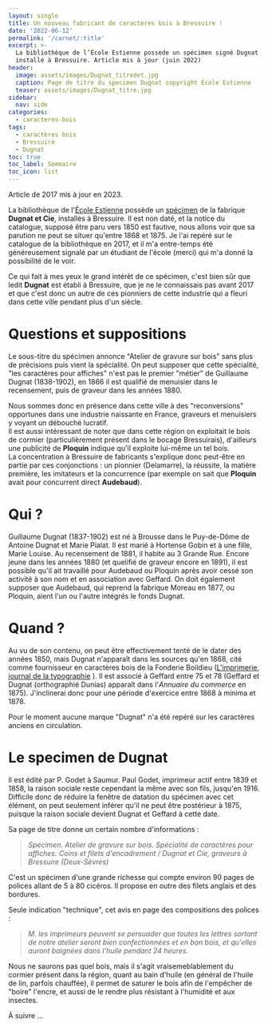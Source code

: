 ```yaml
---
layout: single
title: Un nouveau fabricant de caractères bois à Bressuire !
date: '2022-06-12'
permalink: '/carnet/:title'
excerpt: >-
  La bibliothèque de l’École Estienne possède un spécimen signé Dugnat et Cie,
  installé à Bressuire. Article mis à jour (juin 2022)
header:
  image: assets/images/Dugnat_titredet.jpg
  caption: Page de titre du specimen Dugnat copyright École Estienne
  teaser: assets/images/Dugnat_titre.jpg
sidebar:
  nav: side
categories:
  - caracteres-bois
tags:
  - caractères bois
  - Bressuire
  - Dugnat
toc: true
toc_label: Sommaire
toc_icon: list
---
```


Article de 2017 mis à jour en 2023.

La bibliothèque de l'[École Estienne](http://www.ecole-estienne.paris/) possède un [spécimen](http://bibliotheques-specialisees.paris.fr/ark:/73873/pf0002107187?highlight=dugnat) de la fabrique **Dugnat et Cie**, installés à Bressuire. Il est non daté, et la notice du catalogue, supposé être paru vers 1850 est fautive, nous allons voir que sa parution ne peut se situer qu'entre 1868 et 1875\. Je l'ai repéré sur le catalogue de la bibliothèque en 2017, et il m'a entre-temps été généreusement signalé par un étudiant de l'école (merci) qui m'a donné la possibilité de le voir.

Ce qui fait à mes yeux le grand intérêt de ce spécimen, c'est bien sûr que ledit **Dugnat** est établi à Bressuire, que je ne le connaissais pas avant 2017 et que c'est donc un autre de ces pionniers de cette industrie qui a fleuri dans cette ville pendant plus d'un siècle.

# Questions et suppositions

Le sous-titre du spécimen annonce "Atelier de gravure sur bois" sans plus de précisions puis vient la spécialité. On peut supposer que cette spécialité, "les caractères pour affiches" n'est pas le premier "métier" de Guillaume Dugnat (1838-1902), en 1866 il est qualifié de menuisier dans le recensement, puis de graveur dans les années 1880.

Nous sommes donc en présence dans cette ville à des "reconversions" opportunes dans une industrie naissante en France, graveurs et menuisiers y voyant un débouché lucratif.<br>
Il est aussi intéressant de noter que dans cette région on exploitait le bois de cormier (particulièrement présent dans le bocage Bressuirais), d'ailleurs une publicité de **Ploquin** indique qu'il exploite lui-même un tel bois.<br>
La concentration à Bressuire de fabricants s'explique donc peut-être en partie par ces conjonctions : un pionnier (Delamarre), la réussite, la matière première, les imitateurs et la concurrence (par exemple on sait que **Ploquin** avait pour concurrent direct **Audebaud**).

# Qui ?

Guillaume Dugnat (1837-1902) est né à Brousse dans le Puy-de-Dôme de Antoine Dugnat et Marie Pialat. Il est marié à Hortense Gobin et à une fille, Marie Louise. Au recensement de 1881, il habite au 3 Grande Rue. Encore jeune dans les années 1880 (et quelifié de graveur encore en 1891), il est possible qu'il ait travaillé pour Audebaud ou Ploquin après avoir cessé son activité à son nom et en association avec Geffard. On doit également supposer que Audebaud, qui reprend la fabrique Moreau en 1877, ou Ploquin, aient l'un ou l'autre intégrés le fonds Dugnat.

# Quand ?

Au vu de son contenu, on peut être effectivement tenté de le dater des années 1850, mais Dugnat n'apparaît dans les sources qu'en 1868, cité comme fournisseur en caractères bois de la Fonderie Boildieu ([L'imprimerie, journal de la typographie](https://gallica.bnf.fr/ark:/12148/bpt6k3295697g/f11.item.zoom#) ). Il est associé à Geffard entre 75 et 78 (Geffard et Dugnat (orthographié Dunias) apparaît dans l'_Annuaire du commerce_ en 1875). J'inclinerai donc pour une période d'exercice entre 1868 à minima et 1878.

Pour le moment aucune marque "Dugnat" n'a été repéré sur les caractères anciens en circulation.

# Le specimen de Dugnat

Il est édité par P. Godet à Saumur. Paul Godet, imprimeur actif entre 1839 et 1858, la raison sociale reste cependant la même avec son fils, jusqu'en 1916\. Difficile donc de réduire la fenêtre de datation du spécimen avec cet élément, on peut seulement inférer qu'il ne peut être postérieur à 1875, puisque la raison sociale devient Dugnat et Geffard à cette date.

Sa page de titre donne un certain nombre d'informations :

> _Spécimen. Atelier de gravure sur bois. Spécialité de caractères pour affiches. Coins et filets d'encadrement / Dugnat et Cie, graveurs à Bressuire (Deux-Sèvres)_

C'est un spécimen d'une grande richesse qui compte environ 90 pages de polices allant de 5 à 80 cicéros. Il propose en outre des filets anglais et des bordures.

Seule indication "technique", cet avis en page des compositions des polices :

> _M. les imprimeurs peuvent se persuader que toutes les lettres sortant de notre atelier seront bien confectionnées et en bon bois, et qu'elles auront baignées dans l'huile pendant 24 heures._

Nous ne saurons pas quel bois, mais il s'agit vraisemeblablement du cormier présent dans la région, quant au bain d'huile (en général de l'huile de lin, parfois chauffée), il permet de saturer le bois afin de l'empêcher de "boire" l'encre, et aussi de le rendre plus résistant à l'humidité et aux insectes.

À suivre ...
